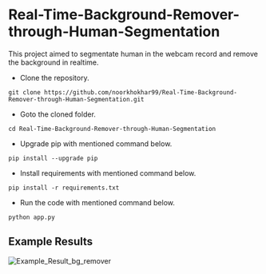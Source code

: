 # Real-Time-Background-Remover-through-Human-Segmentation

This project aimed to segmentate human in the webcam record and remove the background in realtime.


- Clone the repository.
```
git clone https://github.com/noorkhokhar99/Real-Time-Background-Remover-through-Human-Segmentation.git
```
- Goto the cloned folder.
```
cd Real-Time-Background-Remover-through-Human-Segmentation

```
- Upgrade pip with mentioned command below.
```
pip install --upgrade pip
```
- Install requirements with mentioned command below.
```
pip install -r requirements.txt
```
- Run the code with mentioned command below.
```
python app.py
```

## Example Results
![Example_Result_bg_remover](https://github.com/noorkhokhar99/Real-Time-Background-Remover-through-Human-Segmentation/blob/main/Screen%20Shot%201444-04-27%20at%2012.53.38%20PM.png)

